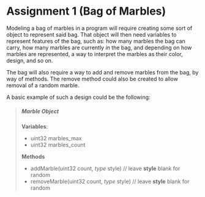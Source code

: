 
# Assignment 1 (Bag of Marbles)

Modeling a bag of marbles in a program will require creating some sort of object to represent said bag. That object will then need variables to represent features of the bag, such as: how many marbles the bag can carry, how many marbles are currently *in* the bag, and depending on how marbles are represented, a way to interpret the marbles as their color, design, and so on.

The bag will also require a way to add and remove marbles from the bag, by way of methods. The remove method could also be created to allow removal of a random marble.

A basic example of such a design could be the following:

> ##### **Marble Object**
>
> **Variables**:
> - uint32 marbles_max
> - uint32 marbles_count
>
> **Methods**
> - addMarble(uint32 count, *type* style) // leave **style** blank for random
> - removeMarble(uint32 count, *type* style) // leave **style** blank for random